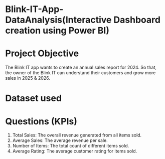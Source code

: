 # Blink-IT-App-DataAnalysis(Interactive Dashboard creation using Power BI)

# Project Objective
The Blink IT app wants to create an annual sales report for 2024. So that, the owner of the Blink IT can understand their customers and grow more sales in 2025 & 2026.

# Dataset used


# Questions (KPIs)
1. Total Sales: The overall revenue generated from all items sold. 
2. Average Sales: The average revenue per sale. 
3. Number of Items: The total count of different items sold. 
4. Average Rating: The average customer rating for items sold.
   
